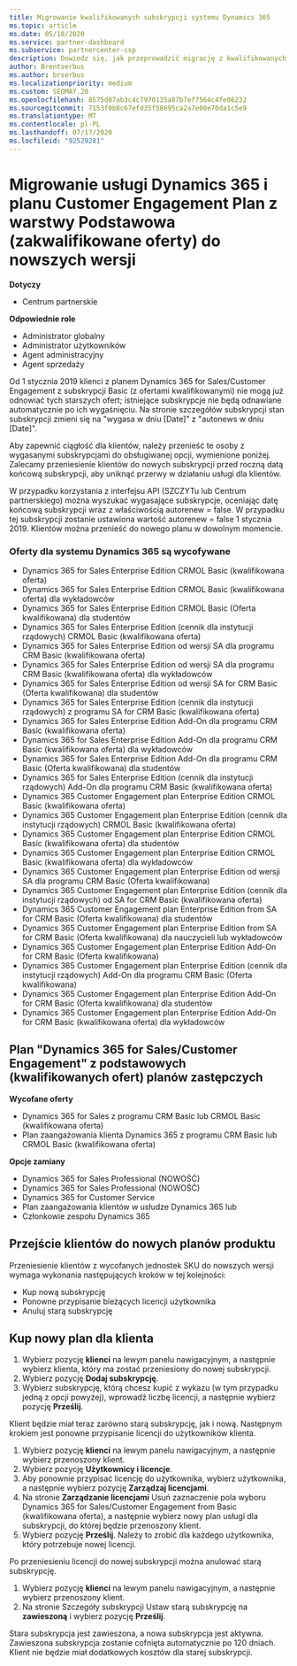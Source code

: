 ```yaml
---
title: Migrowanie kwalifikowanych subskrypcji systemu Dynamics 365
ms.topic: article
ms.date: 05/18/2020
ms.service: partner-dashboard
ms.subservice: partnercenter-csp
description: Dowiedz się, jak przeprowadzić migrację z kwalifikowanych, podstawowych subskrypcji Dynamics 365 do nowej subskrypcji przed wygaśnięciem istniejących subskrypcji.
author: Brentserbus
ms.author: brserbus
ms.localizationpriority: medium
ms.custom: SEOMAY.20
ms.openlocfilehash: 8575d87ab3c4c7970135a87b7ef7564c4fe06232
ms.sourcegitcommit: 7153f0b8c67efd35f58695ca2a7e00e70da1c5e9
ms.translationtype: MT
ms.contentlocale: pl-PL
ms.lasthandoff: 07/17/2020
ms.locfileid: "92529281"
---
```

# <a name="migrate-dynamics-365-and-customer-engagement-plan-from-basic-qualified-offers-to-newer-versions"></a>Migrowanie usługi Dynamics 365 i planu Customer Engagement Plan z warstwy Podstawowa (zakwalifikowane oferty) do nowszych wersji

**Dotyczy**

-  Centrum partnerskie

**Odpowiednie role**
-   Administrator globalny
-   Administrator użytkowników
-   Agent administracyjny
-   Agent sprzedaży

Od 1 stycznia 2019 klienci z planem Dynamics 365 for Sales/Customer Engagement z subskrypcji Basic (z ofertami kwalifikowanymi) nie mogą już odnowiać tych starszych ofert; istniejące subskrypcje nie będą odnawiane automatycznie po ich wygaśnięciu. Na stronie szczegółów subskrypcji stan subskrypcji zmieni się na "wygasa w dniu [Date]" z "autonews w dniu [Date]". 

Aby zapewnić ciągłość dla klientów, należy przenieść te osoby z wygasanymi subskrypcjami do obsługiwanej opcji, wymienione poniżej. Zalecamy przeniesienie klientów do nowych subskrypcji przed roczną datą końcową subskrypcji, aby uniknąć przerwy w działaniu usługi dla klientów.

W przypadku korzystania z interfejsu API (SZCZYTu lub Centrum partnerskiego) można wyszukać wygasające subskrypcje, oceniając datę końcową subskrypcji wraz z właściwością autorenew = false. W przypadku tej subskrypcji zostanie ustawiona wartość autorenew = false 1 stycznia 2019. Klientów można przenieść do nowego planu w dowolnym momencie. 

### <a name="the-dynamics-365-offers-being-retired"></a>Oferty dla systemu Dynamics 365 są wycofywane

- Dynamics 365 for Sales Enterprise Edition CRMOL Basic (kwalifikowana oferta)
- Dynamics 365 for Sales Enterprise Edition CRMOL Basic (kwalifikowana oferta) dla wykładowców
- Dynamics 365 for Sales Enterprise Edition CRMOL Basic (Oferta kwalifikowana) dla studentów
- Dynamics 365 for Sales Enterprise Edition (cennik dla instytucji rządowych) CRMOL Basic (kwalifikowana oferta)
- Dynamics 365 for Sales Enterprise Edition od wersji SA dla programu CRM Basic (kwalifikowana oferta)
- Dynamics 365 for Sales Enterprise Edition od wersji SA dla programu CRM Basic (kwalifikowana oferta) dla wykładowców
- Dynamics 365 for Sales Enterprise Edition od wersji SA for CRM Basic (Oferta kwalifikowana) dla studentów
- Dynamics 365 for Sales Enterprise Edition (cennik dla instytucji rządowych) z programu SA for CRM Basic (kwalifikowana oferta)
- Dynamics 365 for Sales Enterprise Edition Add-On dla programu CRM Basic (kwalifikowana oferta)
- Dynamics 365 for Sales Enterprise Edition Add-On dla programu CRM Basic (kwalifikowana oferta) dla wykładowców
- Dynamics 365 for Sales Enterprise Edition Add-On dla programu CRM Basic (Oferta kwalifikowana) dla studentów
- Dynamics 365 for Sales Enterprise Edition (cennik dla instytucji rządowych) Add-On dla programu CRM Basic (kwalifikowana oferta)
- Dynamics 365 Customer Engagement plan Enterprise Edition CRMOL Basic (kwalifikowana oferta)
- Dynamics 365 Customer Engagement plan Enterprise Edition (cennik dla instytucji rządowych) CRMOL Basic (kwalifikowana oferta)
- Dynamics 365 Customer Engagement plan Enterprise Edition CRMOL Basic (kwalifikowana oferta) dla studentów
- Dynamics 365 Customer Engagement plan Enterprise Edition CRMOL Basic (kwalifikowana oferta) dla wykładowców
- Dynamics 365 Customer Engagement plan Enterprise Edition od wersji SA dla programu CRM Basic (Oferta kwalifikowana)
- Dynamics 365 Customer Engagement plan Enterprise Edition (cennik dla instytucji rządowych) od SA for CRM Basic (kwalifikowana oferta)
- Dynamics 365 Customer Engagement plan Enterprise Edition from SA for CRM Basic (Oferta kwalifikowana) dla studentów
- Dynamics 365 Customer Engagement plan Enterprise Edition from SA for CRM Basic (Oferta kwalifikowana) dla nauczycieli lub wykładowców
- Dynamics 365 Customer Engagement plan Enterprise Edition Add-On for CRM Basic (Oferta kwalifikowana)
- Dynamics 365 Customer Engagement plan Enterprise Edition (cennik dla instytucji rządowych) Add-On dla programu CRM Basic (Oferta kwalifikowana)
- Dynamics 365 Customer Engagement plan Enterprise Edition Add-On for CRM Basic (Oferta kwalifikowana) dla studentów
- Dynamics 365 Customer Engagement plan Enterprise Edition Add-On for CRM Basic (kwalifikowana oferta) dla wykładowców



## <a name="dynamics-365-for-sales-customer-engagement-plan-from-basic-qualified-offers-replacement-plans"></a>Plan "Dynamics 365 for Sales/Customer Engagement" z podstawowych (kwalifikowanych ofert) planów zastępczych

**Wycofane oferty**   

- Dynamics 365 for Sales z programu CRM Basic lub CRMOL Basic (kwalifikowana oferta)
- Plan zaangażowania klienta Dynamics 365 z programu CRM Basic lub CRMOL Basic (kwalifikowana oferta)

**Opcje zamiany**
- Dynamics 365 for Sales Professional (NOWOŚĆ)
- Dynamics 365 for Sales Professional (NOWOŚĆ)
- Dynamics 365 for Customer Service
- Plan zaangażowania klientów w usłudze Dynamics 365 lub
- Członkowie zespołu Dynamics 365



## <a name="transition-customers-to-new-product-plans"></a>Przejście klientów do nowych planów produktu

Przeniesienie klientów z wycofanych jednostek SKU do nowszych wersji wymaga wykonania następujących kroków w tej kolejności:

- Kup nową subskrypcję
- Ponowne przypisanie bieżących licencji użytkownika
- Anuluj starą subskrypcję

## <a name="purchase-the-new-plan-for-your-customer"></a>Kup nowy plan dla klienta

1. Wybierz pozycję **klienci** na lewym panelu nawigacyjnym, a następnie wybierz klienta, który ma zostać przeniesiony do nowej subskrypcji.
2. Wybierz pozycję **Dodaj subskrypcję**.
3. Wybierz subskrypcję, którą chcesz kupić z wykazu (w tym przypadku jedną z opcji powyżej), wprowadź liczbę licencji, a następnie wybierz pozycję **Prześlij**. 

Klient będzie miał teraz zarówno starą subskrypcję, jak i nową. Następnym krokiem jest ponowne przypisanie licencji do użytkowników klienta.

1. Wybierz pozycję **klienci** na lewym panelu nawigacyjnym, a następnie wybierz przenoszony klient.
2. Wybierz pozycję **Użytkownicy i licencje**.
3. Aby ponownie przypisać licencję do użytkownika, wybierz użytkownika, a następnie wybierz pozycję **Zarządzaj licencjami**. 
4. Na stronie **Zarządzanie licencjami** Usuń zaznaczenie pola wyboru Dynamics 365 for Sales/Customer Engagement from Basic (kwalifikowana oferta), a następnie wybierz nowy plan usługi dla subskrypcji, do której będzie przenoszony klient. 
5. Wybierz pozycję **Prześlij**. Należy to zrobić dla każdego użytkownika, który potrzebuje nowej licencji. 

Po przeniesieniu licencji do nowej subskrypcji można anulować starą subskrypcję. 

1. Wybierz pozycję **klienci** na lewym panelu nawigacyjnym, a następnie wybierz przenoszony klient.
2. Na stronie Szczegóły subskrypcji Ustaw starą subskrypcję na **zawieszoną** i wybierz pozycję **Prześlij**.

Stara subskrypcja jest zawieszona, a nowa subskrypcja jest aktywna. Zawieszona subskrypcja zostanie cofnięta automatycznie po 120 dniach. Klient nie będzie miał dodatkowych kosztów dla starej subskrypcji.
 

 



